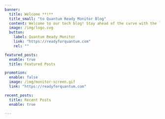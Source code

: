 ```yaml
---
banner:
  title: Welcome **!**
  title_small: "to Quantum Ready Monitor Blog"
  content: Welcome to our tech blog! Stay ahead of the curve with the latest insights in cybersecurity, network monitoring, website development, and more. Our experts bring you exciting tips, tricks, and trends, empowering you in today's digital landscape.
  image: /img/logo.svg
  button:
    label: Quantum Ready Monitor
    link: "https://readyforquantum.com"
    rel: ""

featured_posts:
  enable: true
  title: Featured Posts

promotion:
  enable: false
  image: /img/monitor-screen.gif
  link: "https://readyforquantum.com"

recent_posts:
  title: Recent Posts
  enable: true

---
```

